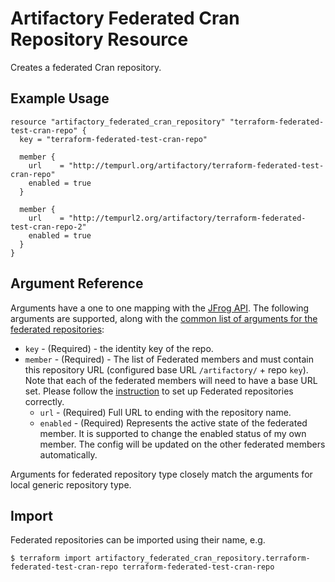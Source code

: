 # Artifactory Federated Cran Repository Resource

Creates a federated Cran repository.

## Example Usage

```hcl
resource "artifactory_federated_cran_repository" "terraform-federated-test-cran-repo" {
  key = "terraform-federated-test-cran-repo"

  member {
    url    = "http://tempurl.org/artifactory/terraform-federated-test-cran-repo"
    enabled = true
  }

  member {
    url    = "http://tempurl2.org/artifactory/terraform-federated-test-cran-repo-2"
    enabled = true
  }
}
```

## Argument Reference

Arguments have a one to one mapping with the [JFrog API](https://www.jfrog.com/confluence/display/JFROG/Repository+Configuration+JSON#RepositoryConfigurationJSON-FederatedRepository). 
The following arguments are supported, along with the [common list of arguments for the federated repositories](local.md):

* `key` - (Required) - the identity key of the repo.
* `member` - (Required) - The list of Federated members and must contain this repository URL (configured base URL
  `/artifactory/` + repo `key`). Note that each of the federated members will need to have a base URL set.
  Please follow the [instruction](https://www.jfrog.com/confluence/display/JFROG/Working+with+Federated+Repositories#WorkingwithFederatedRepositories-SettingUpaFederatedRepository)
  to set up Federated repositories correctly.
  * `url` - (Required) Full URL to ending with the repository name.
  * `enabled` - (Required) Represents the active state of the federated member. It is supported to change the enabled
    status of my own member. The config will be updated on the other federated members automatically.

Arguments for federated repository type closely match the arguments for local generic repository type.

## Import

Federated repositories can be imported using their name, e.g.
```
$ terraform import artifactory_federated_cran_repository.terraform-federated-test-cran-repo terraform-federated-test-cran-repo
```